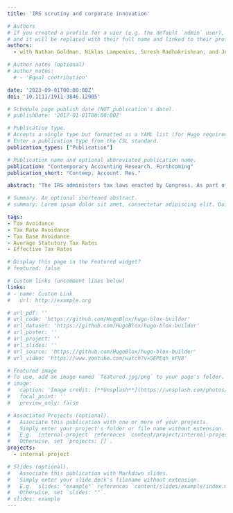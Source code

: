 ```yaml
---
title: 'IRS scrutiny and corporate innovation'

# Authors
# If you created a profile for a user (e.g. the default `admin` user), write the username (folder name) here
# and it will be replaced with their full name and linked to their profile.
authors:
  - with Nathan Goldman, Niklas Lampenius, Suresh Radhakrishnan, and Jose Elias Feres de Almeida

# Author notes (optional)
# author_notes:
  # - 'Equal contribution'

date: '2023-09-01T00:00:00Z'
doi: '10.1111/1911-3846.12905'

# Schedule page publish date (NOT publication's date).
# publishDate: '2017-01-01T00:00:00Z'

# Publication type.
# Accepts a single type but formatted as a YAML list (for Hugo requirements).
# Enter a publication type from the CSL standard.
publication_types: ["Publication"]

# Publication name and optional abbreviated publication name.
publication: "Contemporary Accounting Research. Forthcoming"
publication_short: "Contemp. Account. Res."

abstract: "The IRS administers tax laws enacted by Congress. As part of the IRS's duties, they often consider taxpayers' financial statements to help ensure accurate tax reporting and payments. We posit that enhanced financial statement disclosures of tax information under FASB Interpretation Number 48 (FIN 48) lead to more IRS scrutiny and alter the incentives for corporate innovation. Using patent applications as a measure of corporate innovation, we employ a difference-in-differences research design with publicly listed US firms as the treatment group and privately held US firms not subject to the disclosure requirements as the control group. We find robust evidence that, following the onset of FIN 48, the number of patent applications by publicly listed firms decreased between 15.4% and 24.3% relative to private firms. This decline in patent applications is attributable to incremental innovation, suggesting that firms lower innovation related to projects with tax benefits that are more likely to be scrutinized by the taxing authorities. These findings suggest that there are real effects of IRS scrutiny and, in particular, real effects of tax disclosures under FIN 48 on corporate innovation."

# Summary. An optional shortened abstract.
# summary: Lorem ipsum dolor sit amet, consectetur adipiscing elit. Duis posuere tellus ac convallis placerat. Proin tincidunt magna sed ex sollicitudin condimentum.

tags: 
- Tax Avoidance
- Tax Rate Avoidance
- Tax Base Avoidance
- Average Statutory Tax Rates
- Effective Tax Rates

# Display this page in the Featured widget?
# featured: false

# Custom links (uncomment lines below)
links:
# - name: Custom Link
#   url: http://example.org

# url_pdf: ''
# url_code: 'https://github.com/HugoBlox/hugo-blox-builder'
# url_dataset: 'https://github.com/HugoBlox/hugo-blox-builder'
# url_poster: ''
# url_project: ''
# url_slides: ''
# url_source: 'https://github.com/HugoBlox/hugo-blox-builder'
# url_video: 'https://www.youtube.com/watch?v=SEPEqh_kFV8'

# Featured image
# To use, add an image named `featured.jpg/png` to your page's folder.
# image:
#   caption: 'Image credit: [**Unsplash**](https://unsplash.com/photos/pLCdAaMFLTE)'
#   focal_point: ''
#   preview_only: false

# Associated Projects (optional).
#   Associate this publication with one or more of your projects.
#   Simply enter your project's folder or file name without extension.
#   E.g. `internal-project` references `content/project/internal-project/index.md`.
#   Otherwise, set `projects: []`.
projects:
  - internal-project

# Slides (optional).
#   Associate this publication with Markdown slides.
#   Simply enter your slide deck's filename without extension.
#   E.g. `slides: "example"` references `content/slides/example/index.md`.
#   Otherwise, set `slides: ""`.
# slides: example
---
```

